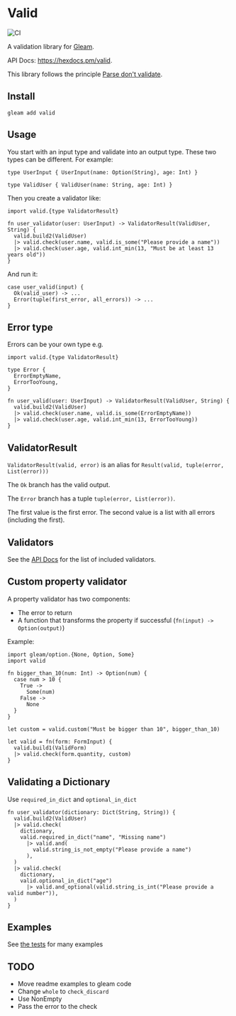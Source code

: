 # Valid

![CI](https://github.com/sporto/gleam-valid/workflows/test/badge.svg?branch=main)

A validation library for [Gleam](https://gleam.run/).

API Docs: <https://hexdocs.pm/valid>.

This library follows the principle [Parse don't validate](https://lexi-lambda.github.io/blog/2019/11/05/parse-don-t-validate/).

## Install

```
gleam add valid
```

## Usage

You start with an input type and validate into an output type. These two types can be different. For example:

```gleam
type UserInput { UserInput(name: Option(String), age: Int) }

type ValidUser { ValidUser(name: String, age: Int) }
```

Then you create a validator like:

```gleam
import valid.{type ValidatorResult}

fn user_validator(user: UserInput) -> ValidatorResult(ValidUser, String) {
  valid.build2(ValidUser)
  |> valid.check(user.name, valid.is_some("Please provide a name"))
  |> valid.check(user.age, valid.int_min(13, "Must be at least 13 years old"))
}
```

And run it:

```gleam
case user_valid(input) {
  Ok(valid_user) -> ...
  Error(tuple(first_error, all_errors)) -> ...
}
```

## Error type

Errors can be your own type e.g.

```gleam
import valid.{type ValidatorResult}

type Error {
  ErrorEmptyName,
  ErrorTooYoung,
}

fn user_valid(user: UserInput) -> ValidatorResult(ValidUser, String) {
  valid.build2(ValidUser)
  |> valid.check(user.name, valid.is_some(ErrorEmptyName))
  |> valid.check(user.age, valid.int_min(13, ErrorTooYoung))
}
```

## ValidatorResult

`ValidatorResult(valid, error)` is an alias for `Result(valid, tuple(error, List(error)))`

The `Ok` branch has the valid output.

The `Error` branch has a tuple `tuple(error, List(error))`.

The first value is the first error. The second value is a list with all errors (including the first).

## Validators

See the [API Docs](https://hexdocs.pm/valid/) for the list of included validators.

## Custom property validator

A property validator has two components:

- The error to return
- A function that transforms the property if successful (`fn(input) -> Option(output)`)

Example:

```gleam
import gleam/option.{None, Option, Some}
import valid

fn bigger_than_10(num: Int) -> Option(num) {
  case num > 10 {
    True ->
      Some(num)
    False ->
      None
  }
}

let custom = valid.custom("Must be bigger than 10", bigger_than_10)

let valid = fn(form: FormInput) {
  valid.build1(ValidForm)
  |> valid.check(form.quantity, custom)
}
```

## Validating a Dictionary

Use `required_in_dict` and `optional_in_dict`

```gleam
fn user_validator(dictionary: Dict(String, String)) {
  valid.build2(ValidUser)
  |> valid.check(
    dictionary,
    valid.required_in_dict("name", "Missing name")
      |> valid.and(
        valid.string_is_not_empty("Please provide a name")
      ),
  )
  |> valid.check(
    dictionary,
    valid.optional_in_dict("age")
      |> valid.and_optional(valid.string_is_int("Please provide a valid number")),
  )
}
```

## Examples

See [the tests](https://github.com/sporto/gleam-valid/blob/main/test/valid_test.gleam) for many examples

## TODO

- Move readme examples to gleam code
- Change `whole` to `check_discard`
- Use NonEmpty
- Pass the error to the check
